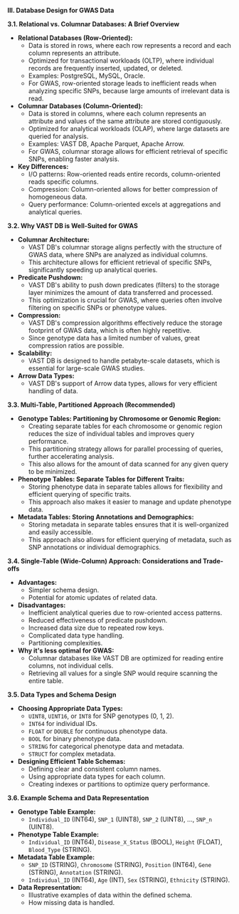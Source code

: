 **III. Database Design for GWAS Data**

**3.1. Relational vs. Columnar Databases: A Brief Overview**

* **Relational Databases (Row-Oriented):**
    * Data is stored in rows, where each row represents a record and each column represents an attribute.
    * Optimized for transactional workloads (OLTP), where individual records are frequently inserted, updated, or deleted.
    * Examples: PostgreSQL, MySQL, Oracle.
    * For GWAS, row-oriented storage leads to inefficient reads when analyzing specific SNPs, because large amounts of irrelevant data is read.
* **Columnar Databases (Column-Oriented):**
    * Data is stored in columns, where each column represents an attribute and values of the same attribute are stored contiguously.
    * Optimized for analytical workloads (OLAP), where large datasets are queried for analysis.
    * Examples: VAST DB, Apache Parquet, Apache Arrow.
    * For GWAS, columnar storage allows for efficient retrieval of specific SNPs, enabling faster analysis.
* **Key Differences:**
    * I/O patterns: Row-oriented reads entire records, column-oriented reads specific columns.
    * Compression: Column-oriented allows for better compression of homogeneous data.
    * Query performance: Column-oriented excels at aggregations and analytical queries.

**3.2. Why VAST DB is Well-Suited for GWAS**

* **Columnar Architecture:**
    * VAST DB's columnar storage aligns perfectly with the structure of GWAS data, where SNPs are analyzed as individual columns.
    * This architecture allows for efficient retrieval of specific SNPs, significantly speeding up analytical queries.
* **Predicate Pushdown:**
    * VAST DB's ability to push down predicates (filters) to the storage layer minimizes the amount of data transferred and processed.
    * This optimization is crucial for GWAS, where queries often involve filtering on specific SNPs or phenotype values.
* **Compression:**
    * VAST DB's compression algorithms effectively reduce the storage footprint of GWAS data, which is often highly repetitive.
    * Since genotype data has a limited number of values, great compression ratios are possible.
* **Scalability:**
    * VAST DB is designed to handle petabyte-scale datasets, which is essential for large-scale GWAS studies.
* **Arrow Data Types:**
    * VAST DB's support of Arrow data types, allows for very efficient handling of data.

**3.3. Multi-Table, Partitioned Approach (Recommended)**

* **Genotype Tables: Partitioning by Chromosome or Genomic Region:**
    * Creating separate tables for each chromosome or genomic region reduces the size of individual tables and improves query performance.
    * This partitioning strategy allows for parallel processing of queries, further accelerating analysis.
    * This also allows for the amount of data scanned for any given query to be minimized.
* **Phenotype Tables: Separate Tables for Different Traits:**
    * Storing phenotype data in separate tables allows for flexibility and efficient querying of specific traits.
    * This approach also makes it easier to manage and update phenotype data.
* **Metadata Tables: Storing Annotations and Demographics:**
    * Storing metadata in separate tables ensures that it is well-organized and easily accessible.
    * This approach also allows for efficient querying of metadata, such as SNP annotations or individual demographics.

**3.4. Single-Table (Wide-Column) Approach: Considerations and Trade-offs**

* **Advantages:**
    * Simpler schema design.
    * Potential for atomic updates of related data.
* **Disadvantages:**
    * Inefficient analytical queries due to row-oriented access patterns.
    * Reduced effectiveness of predicate pushdown.
    * Increased data size due to repeated row keys.
    * Complicated data type handling.
    * Partitioning complexities.
* **Why it's less optimal for GWAS:**
    * Columnar databases like VAST DB are optimized for reading entire columns, not individual cells.
    * Retrieving all values for a single SNP would require scanning the entire table.

**3.5. Data Types and Schema Design**

* **Choosing Appropriate Data Types:**
    * `UINT8`, `UINT16`, or `INT8` for SNP genotypes (0, 1, 2).
    * `INT64` for individual IDs.
    * `FLOAT` or `DOUBLE` for continuous phenotype data.
    * `BOOL` for binary phenotype data.
    * `STRING` for categorical phenotype data and metadata.
    * `STRUCT` for complex metadata.
* **Designing Efficient Table Schemas:**
    * Defining clear and consistent column names.
    * Using appropriate data types for each column.
    * Creating indexes or partitions to optimize query performance.

**3.6. Example Schema and Data Representation**

* **Genotype Table Example:**
    * `Individual_ID` (INT64), `SNP_1` (UINT8), `SNP_2` (UINT8), ..., `SNP_n` (UINT8).
* **Phenotype Table Example:**
    * `Individual_ID` (INT64), `Disease_X_Status` (BOOL), `Height` (FLOAT), `Blood_Type` (STRING).
* **Metadata Table Example:**
    * `SNP_ID` (STRING), `Chromosome` (STRING), `Position` (INT64), `Gene` (STRING), `Annotation` (STRING).
    * `Individual_ID` (INT64), `Age` (INT), `Sex` (STRING), `Ethnicity` (STRING).
* **Data Representation:**
    * Illustrative examples of data within the defined schema.
    * How missing data is handled.
